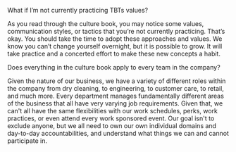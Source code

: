 What if I’m not currently practicing TBTs values? 


As you read through the culture book, you may notice some values, communication styles, or tactics that you’re not currently practicing. That’s okay. You should take the time to adopt these approaches and values. We know you can’t change yourself overnight, but it is possible to grow. It will take practice and a concerted effort to make these new concepts a habit. 

Does everything in the culture book apply to every team in the company? 


Given the nature of our business, we have a variety of different roles within the company from dry cleaning, to engineering, to customer care, to retail, and much more. Every department manages fundamentally different areas of the business that all have very varying job requirements. Given that, we can't all have the same flexibilities with our work schedules, perks, work practices, or even attend every work sponsored event. Our goal isn't to exclude anyone, but we all need to own our own individual domains and day-to-day accountabilities, and understand what things we can and cannot participate in.    
